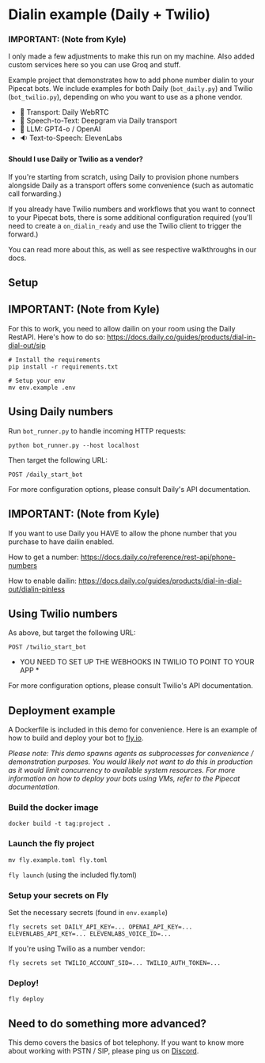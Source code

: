 # Dialin example (Daily + Twilio)

### IMPORTANT: (Note from Kyle)

I only made a few adjustments to make this run on my machine. Also added custom services here so you can use Groq and stuff. 

Example project that demonstrates how to add phone number dialin to your Pipecat bots. We include examples for both Daily (`bot_daily.py`) and Twilio (`bot_twilio.py`), depending on who you want to use as a phone vendor.

- 🔁 Transport: Daily WebRTC
- 💬 Speech-to-Text: Deepgram via Daily transport
- 🤖 LLM: GPT4-o / OpenAI
- 🔉 Text-to-Speech: ElevenLabs

#### Should I use Daily or Twilio as a vendor?

If you're starting from scratch, using Daily to provision phone numbers alongside Daily as a transport offers some convenience (such as automatic call forwarding.)

If you already have Twilio numbers and workflows that you want to connect to your Pipecat bots, there is some additional configuration required (you'll need to create a `on_dialin_ready` and use the Twilio client to trigger the forward.)

You can read more about this, as well as see respective walkthroughs in our docs.

## Setup

## IMPORTANT: (Note from Kyle)

For this to work, you need to allow dailin on your room using the Daily RestAPI.
Here's how to do so:
https://docs.daily.co/guides/products/dial-in-dial-out/sip

```shell
# Install the requirements
pip install -r requirements.txt

# Setup your env
mv env.example .env
```

## Using Daily numbers

Run `bot_runner.py` to handle incoming HTTP requests:

`python bot_runner.py --host localhost`

Then target the following URL:

`POST /daily_start_bot`

For more configuration options, please consult Daily's API documentation.

## IMPORTANT: (Note from Kyle)

If you want to use Daily you HAVE to allow the phone number that you purchase to have dailin enabled.

How to get a number:
https://docs.daily.co/reference/rest-api/phone-numbers

How to enable dailin:
https://docs.daily.co/guides/products/dial-in-dial-out/dialin-pinless

## Using Twilio numbers

As above, but target the following URL:

`POST /twilio_start_bot`

* YOU NEED TO SET UP THE WEBHOOKS IN TWILIO TO POINT TO YOUR APP * 

For more configuration options, please consult Twilio's API documentation.

## Deployment example

A Dockerfile is included in this demo for convenience. Here is an example of how to build and deploy your bot to [fly.io](https://fly.io).

*Please note: This demo spawns agents as subprocesses for convenience / demonstration purposes. You would likely not want to do this in production as it would limit concurrency to available system resources. For more information on how to deploy your bots using VMs, refer to the Pipecat documentation.*

### Build the docker image

`docker build -t tag:project .`

### Launch the fly project

`mv fly.example.toml fly.toml`

`fly launch` (using the included fly.toml)

### Setup your secrets on Fly

Set the necessary secrets (found in `env.example`)

`fly secrets set DAILY_API_KEY=... OPENAI_API_KEY=... ELEVENLABS_API_KEY=... ELEVENLABS_VOICE_ID=...`

If you're using Twilio as a number vendor:

`fly secrets set TWILIO_ACCOUNT_SID=... TWILIO_AUTH_TOKEN=...`

### Deploy!

`fly deploy`

## Need to do something more advanced?

This demo covers the basics of bot telephony. If you want to know more about working with PSTN / SIP, please ping us on [Discord](https://discord.gg/pipecat).